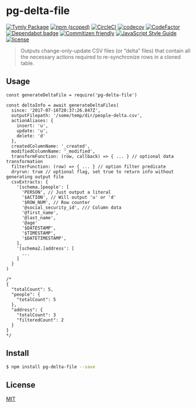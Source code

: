 # pg-delta-file
[![Tymly Package](https://img.shields.io/badge/tymly-package-blue.svg)](https://tymly.io/)
[![npm (scoped)](https://img.shields.io/npm/v/@wmfs/pg-delta-file.svg)](https://www.npmjs.com/package/@wmfs/pg-delta-file)
[![CircleCI](https://circleci.com/gh/wmfs/pg-delta-file.svg?style=svg)](https://circleci.com/gh/wmfs/pg-delta-file)
[![codecov](https://codecov.io/gh/wmfs/pg-delta-file/branch/master/graph/badge.svg)](https://codecov.io/gh/wmfs/pg-delta-file)
[![CodeFactor](https://www.codefactor.io/repository/github/wmfs/pg-delta-file/badge)](https://www.codefactor.io/repository/github/wmfs/pg-delta-file)
[![Dependabot badge](https://img.shields.io/badge/Dependabot-active-brightgreen.svg)](https://dependabot.com/)
[![Commitizen friendly](https://img.shields.io/badge/commitizen-friendly-brightgreen.svg)](http://commitizen.github.io/cz-cli/)
[![JavaScript Style Guide](https://img.shields.io/badge/code_style-standard-brightgreen.svg)](https://standardjs.com)
[![license](https://img.shields.io/github/license/mashape/apistatus.svg)](https://github.com/wmfs/tymly/blob/master/packages/pg-concat/LICENSE)




> Outputs change-only-update CSV files (or “delta” files) that contain all the necessary actions required to re-synchronize rows in a cloned table.

## Usage

```
const generateDeltaFile = require('pg-delta-file')

const deltaInfo = await generateDeltaFiles(
  since: '2017-07-16T20:37:26.847Z',
  outputFilepath: '/some/temp/dir/people-delta.csv',
  actionAliases: {
    insert: 'u',
    update: 'u',
    delete: 'd'
  },
  createdColumnName: '_created',
  modifiedColumnName: '_modified',
  transformFunction: (row, callback) => { ... } // optional data transformation
  filterFunction: (row) => { ... } // option filter predicate
  dryrun: true // optional flag, set true to return info without generating output file 
  csvExtracts: {
    '[schema.]people': [
      'PERSON', // Just output a literal
      '$ACTION', // Will output 'u' or 'd'
      '$ROW_NUM', // Row counter
      '@social_security_id', /// Column data
      '@first_name',
      '@last_name',
      '@age'
      '$DATESTAMP',
      '$TIMESTAMP',
      '$DATETIMESTAMP',
    ],
    '[schema2.]address': [
      ...
    ]
  }
)

/*
{
  "totalCount": 5,
  "people": {
    "totalCount": 5
  },
  "address": {
    "totalCount": 3
    "filteredCount": 2
  }
} 
*/
```

## <a name="install"></a>Install
```bash
$ npm install pg-delta-file --save
```

## <a name="license"></a>License
[MIT](https://github.com/wmfs/pg-delta-file/blob/master/LICENSE)
